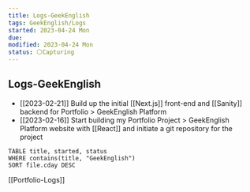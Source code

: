 ```yaml
---
title: Logs-GeekEnglish
tags: GeekEnglish/Logs
started: 2023-04-24 Mon
due:
modified: 2023-04-24 Mon
status: ⚪Capturing
---
```

## Logs-GeekEnglish
- [[2023-02-21]] Build up the initial [[Next.js]] front-end and [[Sanity]] backend for Portfolio > GeekEnglish Platform
- [[2023-02-16]] Start building my Portfolio Project > GeekEnglish Platform website with [[React]] and initiate a git repository for the project

```dataview
TABLE title, started, status
WHERE contains(title, "GeekEnglish")
SORT file.cday DESC
```

[[Portfolio-Logs]]